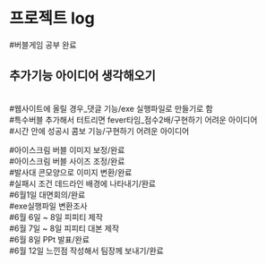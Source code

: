 <h1>프로젝트 log</h1>

#버블게임 공부 완료</br>

<h2>추가기능 아이디어 생각해오기</h2></br>
#웹사이트에 올릴 경우_댓글 기능/exe 실행파일로 만들기로 함</br>
#특수버블 추가해서 터트리면 fever타임_점수2배/구현하기 어려운 아이디어</br>
#시간 안에 성공시 콤보 기능/구현하기 어려운 아이디어</br>

#아이스크림 버블 이미지 보정/완료</br>
#아이스크림 버블 사이즈 조정/완료</br>
#발사대 콘모양으로 이미지 변환/완료</br>
#실패시 조건 데드라인 배경에 나타내기/완료</br>
#6월1일 대면회의/완료</br>
#exe실행파일 변환조사</br>
#6월 6일 ~ 8일 피피티 제작</br>
#6월 7일 ~ 8일 피피티 대본 제작</br>
#6월 8일 PPt 발표/완료</br>
#6월 12일 느낀점 작성해서 팀장께 보내기/완료</br>
